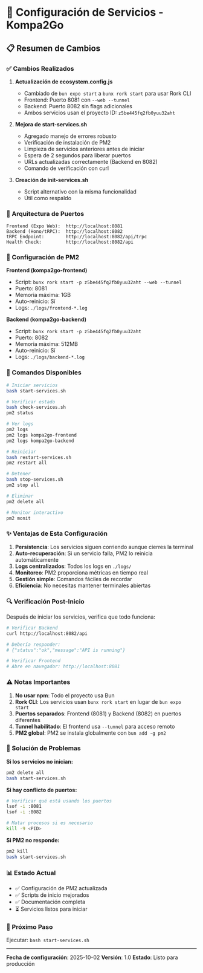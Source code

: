 # 🚀 Configuración de Servicios - Kompa2Go

## 📋 Resumen de Cambios

### ✅ Cambios Realizados

1. **Actualización de ecosystem.config.js**
   - Cambiado de `bun expo start` a `bunx rork start` para usar Rork CLI
   - Frontend: Puerto 8081 con `--web --tunnel`
   - Backend: Puerto 8082 sin flags adicionales
   - Ambos servicios usan el proyecto ID: `z5be445fq2fb0yuu32aht`

2. **Mejora de start-services.sh**
   - Agregado manejo de errores robusto
   - Verificación de instalación de PM2
   - Limpieza de servicios anteriores antes de iniciar
   - Espera de 2 segundos para liberar puertos
   - URLs actualizadas correctamente (Backend en 8082)
   - Comando de verificación con curl

3. **Creación de init-services.sh**
   - Script alternativo con la misma funcionalidad
   - Útil como respaldo

### 🎯 Arquitectura de Puertos

```
Frontend (Expo Web):  http://localhost:8081
Backend (Hono/tRPC):  http://localhost:8082
tRPC Endpoint:        http://localhost:8082/api/trpc
Health Check:         http://localhost:8082/api
```

### 🔧 Configuración de PM2

**Frontend (kompa2go-frontend)**
- Script: `bunx rork start -p z5be445fq2fb0yuu32aht --web --tunnel`
- Puerto: 8081
- Memoria máxima: 1GB
- Auto-reinicio: Sí
- Logs: `./logs/frontend-*.log`

**Backend (kompa2go-backend)**
- Script: `bunx rork start -p z5be445fq2fb0yuu32aht`
- Puerto: 8082
- Memoria máxima: 512MB
- Auto-reinicio: Sí
- Logs: `./logs/backend-*.log`

### 📝 Comandos Disponibles

```bash
# Iniciar servicios
bash start-services.sh

# Verificar estado
bash check-services.sh
pm2 status

# Ver logs
pm2 logs
pm2 logs kompa2go-frontend
pm2 logs kompa2go-backend

# Reiniciar
bash restart-services.sh
pm2 restart all

# Detener
bash stop-services.sh
pm2 stop all

# Eliminar
pm2 delete all

# Monitor interactivo
pm2 monit
```

### ✨ Ventajas de Esta Configuración

1. **Persistencia**: Los servicios siguen corriendo aunque cierres la terminal
2. **Auto-recuperación**: Si un servicio falla, PM2 lo reinicia automáticamente
3. **Logs centralizados**: Todos los logs en `./logs/`
4. **Monitoreo**: PM2 proporciona métricas en tiempo real
5. **Gestión simple**: Comandos fáciles de recordar
6. **Eficiencia**: No necesitas mantener terminales abiertas

### 🔍 Verificación Post-Inicio

Después de iniciar los servicios, verifica que todo funciona:

```bash
# Verificar Backend
curl http://localhost:8082/api

# Debería responder:
# {"status":"ok","message":"API is running"}

# Verificar Frontend
# Abre en navegador: http://localhost:8081
```

### ⚠️ Notas Importantes

1. **No usar npm**: Todo el proyecto usa Bun
2. **Rork CLI**: Los servicios usan `bunx rork start` en lugar de `bun expo start`
3. **Puertos separados**: Frontend (8081) y Backend (8082) en puertos diferentes
4. **Tunnel habilitado**: El frontend usa `--tunnel` para acceso remoto
5. **PM2 global**: PM2 se instala globalmente con `bun add -g pm2`

### 🐛 Solución de Problemas

**Si los servicios no inician:**
```bash
pm2 delete all
bash start-services.sh
```

**Si hay conflicto de puertos:**
```bash
# Verificar qué está usando los puertos
lsof -i :8081
lsof -i :8082

# Matar procesos si es necesario
kill -9 <PID>
```

**Si PM2 no responde:**
```bash
pm2 kill
bash start-services.sh
```

### 📊 Estado Actual

- ✅ Configuración de PM2 actualizada
- ✅ Scripts de inicio mejorados
- ✅ Documentación completa
- ⏳ Servicios listos para iniciar

### 🚀 Próximo Paso

Ejecutar: `bash start-services.sh`

---

**Fecha de configuración**: 2025-10-02
**Versión**: 1.0
**Estado**: Listo para producción
